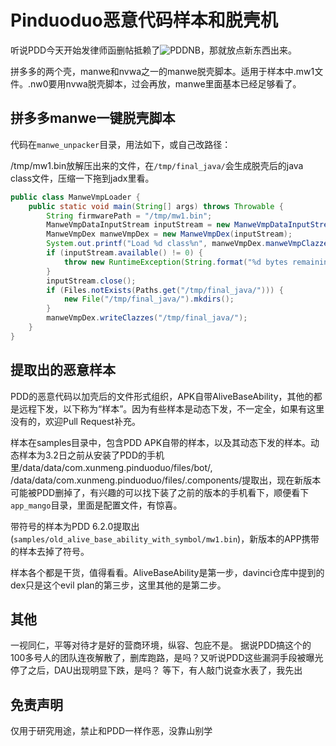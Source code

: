 # Pinduoduo恶意代码样本和脱壳机

听说PDD今天开始发律师函删帖抵赖了![PDDNB](https://user-images.githubusercontent.com/25000885/224233765-5195f16a-f41c-482f-a664-1cf72796651e.png)，那就放点新东西出来。

拼多多的两个壳，manwe和nvwa之一的manwe脱壳脚本。适用于样本中.mw1文件。.nw0要用nvwa脱壳脚本，过会再放，manwe里面基本已经足够看了。

## 拼多多manwe一键脱壳脚本

代码在`manwe_unpacker`目录，用法如下，或自己改路径：

/tmp/mw1.bin放解压出来的文件，在`/tmp/final_java/`会生成脱壳后的java class文件，压缩一下拖到jadx里看。

```java
public class ManweVmpLoader {
    public static void main(String[] args) throws Throwable {
        String firmwarePath = "/tmp/mw1.bin";
        ManweVmpDataInputStream inputStream = new ManweVmpDataInputStream(Files.newInputStream(Paths.get(firmwarePath)));
        ManweVmpDex manweVmpDex = new ManweVmpDex(inputStream);
        System.out.printf("Load %d class%n", manweVmpDex.manweVmpClazzes.length);
        if (inputStream.available() != 0) {
            throw new RuntimeException(String.format("%d bytes remaining", inputStream.available()));
        }
        inputStream.close();
        if (Files.notExists(Paths.get("/tmp/final_java/"))) {
            new File("/tmp/final_java/").mkdirs();
        }
        manweVmpDex.writeClazzes("/tmp/final_java/");
    }
}
```

## 提取出的恶意样本

PDD的恶意代码以加壳后的文件形式组织，APK自带AliveBaseAbility，其他的都是远程下发，以下称为“样本”。因为有些样本是动态下发，不一定全，如果有这里没有的，欢迎Pull Request补充。

样本在samples目录中，包含PDD APK自带的样本，以及其动态下发的样本。动态样本为3.2日之前从安装了PDD的手机里/data/data/com.xunmeng.pinduoduo/files/bot/, /data/data/com.xunmeng.pinduoduo/files/.components/提取出，现在新版本可能被PDD删掉了，有兴趣的可以找下装了之前的版本的手机看下，顺便看下`app_mango`目录，里面是配置文件，有惊喜。

带符号的样本为PDD 6.2.0提取出(`samples/old_alive_base_ability_with_symbol/mw1.bin`)，新版本的APP携带的样本去掉了符号。

样本各个都是干货，值得看看。AliveBaseAbility是第一步，davinci仓库中提到的dex只是这个evil plan的第三步，这里其他的是第二步。

## 其他

一视同仁，平等对待才是好的营商环境，纵容、包庇不是。
据说PDD搞这个的100多号人的团队连夜解散了，删库跑路，是吗？又听说PDD这些漏洞手段被曝光停了之后，DAU出现明显下跌，是吗？
等下，有人敲门说查水表了，我先出

## 免责声明

仅用于研究用途，禁止和PDD一样作恶，没靠山别学
